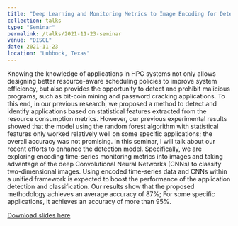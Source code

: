 ```yaml
---
title: "Deep Learning and Monitoring Metrics to Image Encoding for Detecting Applications in HPC systems "
collection: talks
type: "Seminar"
permalink: /talks/2021-11-23-seminar
venue: "DISCL"
date: 2021-11-23
location: "Lubbock, Texas"
---
```


Knowing the knowledge of applications in HPC systems not only allows designing better resource-aware scheduling policies to improve system efficiency, but also provides the opportunity to detect and prohibit malicious programs, such as bit-coin mining and password cracking applications. To this end, in our previous research, we proposed a method to detect and identify applications based on statistical features extracted from the resource consumption metrics. However, our previous experimental results showed that the model using the random forest algorithm with statistical features only worked relatively well on some specific applications; the overall accuracy was not promising. In this seminar, I will talk about our recent efforts to enhance the detection model. Specifically, we are exploring encoding time-series monitoring metrics into images and taking advantage of the deep Convolutional Neural Networks (CNNs) to classify two-dimensional images. Using encoded time-series data and CNNs within a unified framework is expected to boost the performance of the application detection and classification. Our results show that the proposed methodology achieves an average accuracy of 87%; For some specific applications, it achieves an accuracy of more than 95%.

[Download slides here](https://artlands.github.io/files/2021-11-23-Deep-Learning-and-Monitoring-Metrics-to-Image-Encoding-for-Detecting-Applications-in-HPC-systems.pdf)